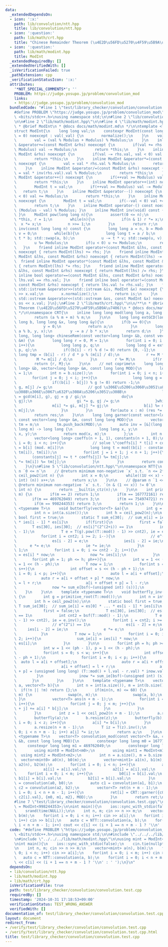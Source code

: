 ```yaml
---
data:
  _extendedDependsOn:
  - icon: ':x:'
    path: lib/convolution/ntt.hpp
    title: lib/convolution/ntt.hpp
  - icon: ':question:'
    path: lib/math/crt.hpp
    title: "Chinese Remainder Theorem (\u4E2D\u56FD\u5270\u4F59\u5B9A\u7406)"
  - icon: ':question:'
    path: lib/math/modint.hpp
    title: ModInt
  _extendedRequiredBy: []
  _extendedVerifiedWith: []
  _isVerificationFailed: true
  _pathExtension: cpp
  _verificationStatusIcon: ':x:'
  attributes:
    '*NOT_SPECIAL_COMMENTS*': ''
    PROBLEM: https://judge.yosupo.jp/problem/convolution_mod
    links:
    - https://judge.yosupo.jp/problem/convolution_mod
  bundledCode: "#line 1 \"test/library_checker/convolution/convolution.test.cpp\"\n\
    #define PROBLEM \"https://judge.yosupo.jp/problem/convolution_mod\"\n#include\
    \ <bits/stdc++.h>\nusing namespace std;\n\n#line 2 \"lib/convolution/ntt.hpp\"\
    \n\n#line 2 \"lib/math/modint.hpp\"\n\n#line 4 \"lib/math/modint.hpp\"\n\n/**\n\
    \ * @brief ModInt\n * @docs docs/math/modint.md\n */\n\ntemplate <long long Modulus>\n\
    struct ModInt{\n    long long val;\n    constexpr ModInt(const long long _val\
    \ = 0) noexcept : val(_val) {\n        normalize();\n    }\n    void normalize(){\n\
    \        val = (val % Modulus + Modulus) % Modulus;\n    }\n    inline ModInt\
    \ &operator+=(const ModInt &rhs) noexcept {\n        if(val += rhs.val, val >=\
    \ Modulus) val -= Modulus;\n        return *this;\n    }\n    inline ModInt &operator-=(const\
    \ ModInt &rhs) noexcept {\n        if(val -= rhs.val, val < 0) val += Modulus;\n\
    \        return *this;\n    }\n    inline ModInt &operator*=(const ModInt &rhs)\
    \ noexcept {\n        val = val * rhs.val % Modulus;\n        return *this;\n\
    \    }\n    inline ModInt &operator/=(const ModInt &rhs) noexcept {\n        val\
    \ = val * inv(rhs.val).val % Modulus;\n        return *this;\n    }\n    inline\
    \ ModInt &operator++() noexcept {\n        if(++val >= Modulus) val -= Modulus;\n\
    \        return *this;\n    }\n    inline ModInt operator++(int) noexcept {\n\
    \        ModInt t = val;\n        if(++val >= Modulus) val -= Modulus;\n     \
    \   return t;\n    }\n    inline ModInt &operator--() noexcept {\n        if(--val\
    \ < 0) val += Modulus;\n        return *this;\n    }\n    inline ModInt operator--(int)\
    \ noexcept {\n        ModInt t = val;\n        if(--val < 0) val += Modulus;\n\
    \        return t;\n    }\n    inline ModInt operator-() const noexcept { return\
    \ (Modulus - val) % Modulus; }\n    inline ModInt inv(void) const { return inv(val);\
    \ }\n    ModInt pow(long long n){\n        assert(0 <= n);\n        ModInt x =\
    \ *this, r = 1;\n        while(n){\n            if(n & 1) r *= x;\n          \
    \  x *= x;\n            n >>= 1;\n        }\n        return r;\n    }\n    ModInt\
    \ inv(const long long n) const {\n        long long a = n, b = Modulus, u = 1,\
    \ v = 0;\n        while(b){\n            long long t = a / b;\n            a -=\
    \ t * b; std::swap(a, b);\n            u -= t * v; std::swap(u, v);\n        }\n\
    \        u %= Modulus;\n        if(u < 0) u += Modulus;\n        return u;\n \
    \   }\n    friend inline ModInt operator+(const ModInt &lhs, const ModInt &rhs)\
    \ noexcept { return ModInt(lhs) += rhs; }\n    friend inline ModInt operator-(const\
    \ ModInt &lhs, const ModInt &rhs) noexcept { return ModInt(lhs) -= rhs; }\n  \
    \  friend inline ModInt operator*(const ModInt &lhs, const ModInt &rhs) noexcept\
    \ { return ModInt(lhs) *= rhs; }\n    friend inline ModInt operator/(const ModInt\
    \ &lhs, const ModInt &rhs) noexcept { return ModInt(lhs) /= rhs; }\n    friend\
    \ inline bool operator==(const ModInt &lhs, const ModInt &rhs) noexcept { return\
    \ lhs.val == rhs.val; }\n    friend inline bool operator!=(const ModInt &lhs,\
    \ const ModInt &rhs) noexcept { return lhs.val != rhs.val; }\n    friend inline\
    \ std::istream &operator>>(std::istream &is, ModInt &x) noexcept {\n        is\
    \ >> x.val;\n        x.normalize();\n        return is;\n    }\n    friend inline\
    \ std::ostream &operator<<(std::ostream &os, const ModInt &x) noexcept { return\
    \ os << x.val; }\n};\n#line 2 \"lib/math/crt.hpp\"\n\n/**\n * @brief Chinese Remainder\
    \ Theorem (\u4E2D\u56FD\u5270\u4F59\u5B9A\u7406)\n * @docs docs/math/crt.md\n\
    \ */\n\nnamespace CRT{\n    inline long long mod(long long a, long long m){\n\
    \        return (a % m + m) % m;\n    }\n\n    long long extGCD(long long a, long\
    \ long b, long long &x, long long &y){\n        if(b == 0){\n            x = 1;\n\
    \            y = 0;\n            return a;\n        }\n        long long d = extGCD(b,\
    \ a % b, y, x);\n        y -= a / b * x;\n        return d;\n    }\n\n    pair<long\
    \ long, long long> chineseRem(const vector<long long> &b, const vector<long long>\
    \ &m) {\n        long long r = 0, M = 1;\n        for(int i = 0; i < (int) b.size();\
    \ i++){\n            long long p, q;\n            long long d = extGCD(M, m[i],\
    \ p, q);\n            if((b[i] - r) % d != 0) return {0, -1};\n            long\
    \ long tmp = (b[i] - r) / d * p % (m[i] / d);\n            r += M * tmp;\n   \
    \         M *= m[i] / d;\n        }\n        r %= M;\n        if(r < 0) r += M;\n\
    \        return {r, M};\n    }\n\n    // not coprime\n    long long preGarner(vector<long\
    \ long> &b, vector<long long> &m, const long long MOD){\n        long long res\
    \ = 1;\n        int n = b.size();\n        for(int i = 0; i < n; i++){\n     \
    \       for(int j = 0; j < i; j++){\n                long long g = gcd(m[i], m[j]);\n\
    \                if((b[i] - b[j]) % g != 0) return -1;\n                m[i] /=\
    \ g, m[j] /= g;\n                // gcd \u306E\u5206\u3060\u3051\u88AB\u3063\u3066\
    \u308B\u306E\u3067\u632F\u308A\u5206\u3051\u308B\n                long long gi\
    \ = gcd(m[i], g), gj = g / gi;\n                do{\n                    g = gcd(gi,\
    \ gj);\n                    gi *= g, gj /= g;\n                }while(g != 1);\n\
    \                m[i] *= gi, m[j] *= gj;\n                b[i] %= m[i], b[j] %=\
    \ m[j];\n            }\n        }\n        for(auto x : m) (res *= x) %= MOD;\n\
    \        return res;\n    }\n\n    long long garner(const vector<long long> &b,\
    \ const vector<long long> &m, const long long MOD){\n        vector<long long>\
    \ tm = m;\n        tm.push_back(MOD);\n        auto inv = [&](long long a, long\
    \ long m) -> long long {\n            long long x, y;\n            extGCD(a, m,\
    \ x, y);\n            return mod(x, m);\n        };\n        int n = b.size();\n\
    \        vector<long long> coeffs(n + 1, 1), constants(n + 1, 0);\n        for(int\
    \ i = 0; i < n; i++){\n            // solve \"coeffs[i] * t[i] + constants[i]\
    \ = b[i] (mod. m[i])\n            long long t = mod((b[i] - constants[i]) * inv(coeffs[i],\
    \ tm[i]), tm[i]);\n            for(int j = i + 1; j < n + 1; j++){\n         \
    \       (constants[j] += t * coeffs[j]) %= tm[j];\n                (coeffs[j]\
    \ *= tm[i]) %= tm[j];\n            }\n        }\n        return constants[n];\n\
    \    }\n}\n#line 5 \"lib/convolution/ntt.hpp\"\n\nnamespace NTT{\n    // @param\
    \ n `0 <= n`\n    // @return minimum non-negative `x` s.t. `n <= 2**x`\n    int\
    \ ceil_pow2(int n) {\n        int x = 0;\n        while((1U << x) < (unsigned\
    \ int) (n)) x++;\n        return x;\n    }\n\n    // @param n `1 <= n`\n    //\
    \ @return minimum non-negative `x` s.t. `(n & (1 << x)) != 0`\n    int bsf(unsigned\
    \ int n) {\n        return __builtin_ctz(n);\n    }\n\n    int primitive_root(int\
    \ m) {\n        if(m == 2) return 1;\n        if(m == 167772161) return 3;\n \
    \       if(m == 469762049) return 3;\n        if(m == 754974721) return 11;\n\
    \        if(m == 998244353) return 3;\n        return 1;\n    }\n\n    template\
    \ <typename T>\n    void butterfly(vector<T> &a){\n        int g = primitive_root(T::mod());\n\
    \        int n = int(a.size());\n        int h = ceil_pow2(n);\n\n        static\
    \ bool first = true;\n        static T sum_e[30];  // sum_e[i] = ies[0] * ...\
    \ * ies[i - 1] * es[i]\n        if(first){\n            first = false;\n     \
    \       T es[30], ies[30];  // es[i]^(2^(2+i)) == 1\n            int cnt2 = bsf(T::mod()\
    \ - 1);\n            T e = T(g).pow((T::mod() - 1) >> cnt2), ie = e.inv();\n \
    \           for(int i = cnt2; i >= 2; i--){\n                // e^(2^i) == 1\n\
    \                es[i - 2] = e;\n                ies[i - 2] = ie;\n          \
    \      e *= e;\n                ie *= ie;\n            }\n            T now =\
    \ 1;\n            for(int i = 0; i <= cnt2 - 2; i++){\n                sum_e[i]\
    \ = es[i] * now;\n                now *= ies[i];\n            }\n        }\n \
    \       for(int ph = 1; ph <= h; ph++){\n            int w = 1 << (ph - 1), p\
    \ = 1 << (h - ph);\n            T now = 1;\n            for(int s = 0; s < w;\
    \ s++){\n                int offset = s << (h - ph + 1);\n                for(int\
    \ i = 0; i < p; i++){\n                    auto l = a[i + offset];\n         \
    \           auto r = a[i + offset + p] * now;\n                    a[i + offset]\
    \ = l + r;\n                    a[i + offset + p] = l - r;\n                }\n\
    \                now *= sum_e[bsf(~(unsigned int) (s))];\n            }\n    \
    \    }\n    }\n\n    template <typename T>\n    void butterfly_inv(vector<T> &a)\
    \ {\n        int g = primitive_root(T::mod());\n        int n = int(a.size());\n\
    \        int h = ceil_pow2(n);\n\n        static bool first = true;\n        static\
    \ T sum_ie[30];  // sum_ie[i] = es[0] * ... * es[i - 1] * ies[i]\n        if(first){\n\
    \            first = false;\n            T es[30], ies[30];  // es[i]^(2^(2+i))\
    \ == 1\n            int cnt2 = bsf(T::mod() - 1);\n            T e = T(g).pow((T::mod()\
    \ - 1) >> cnt2), ie = e.inv();\n            for(int i = cnt2; i >= 2; i--){\n\
    \                // e^(2^i) == 1\n                es[i - 2] = e;\n           \
    \     ies[i - 2] = ie;\n                e *= e;\n                ie *= ie;\n \
    \           }\n            T now = 1;\n            for(int i = 0; i <= cnt2 -\
    \ 2; i++){\n                sum_ie[i] = ies[i] * now;\n                now *=\
    \ es[i];\n            }\n        }\n\n        for(int ph = h; ph >= 1; ph--){\n\
    \            int w = 1 << (ph - 1), p = 1 << (h - ph);\n            T inow = 1;\n\
    \            for(int s = 0; s < w; s++){\n                int offset = s << (h\
    \ - ph + 1);\n                for(int i = 0; i < p; i++){\n                  \
    \  auto l = a[i + offset];\n                    auto r = a[i + offset + p];\n\
    \                    a[i + offset] = l + r;\n                    a[i + offset\
    \ + p] = (unsigned long long) (T::mod() + l.val - r.val) * inow.val;\n       \
    \         }\n                inow *= sum_ie[bsf(~(unsigned int) (s))];\n     \
    \       }\n        }\n    }\n\n    template <typename T>\n    vector<T> convolution(vector<T>\
    \ a, vector<T> b){\n        int n = int(a.size()), m = int(b.size());\n      \
    \  if(!n || !m) return {};\n        if(min(n, m) <= 60) {\n            if(n <\
    \ m) {\n                swap(n, m);\n                swap(a, b);\n           \
    \ }\n            vector<T> ans(n + m - 1);\n            for(int i = 0; i < n;\
    \ i++){\n                for(int j = 0; j < m; j++){\n                    ans[i\
    \ + j] += a[i] * b[j];\n                }\n            }\n            return ans;\n\
    \        }\n        int z = 1 << ceil_pow2(n + m - 1);\n        a.resize(z);\n\
    \        butterfly(a);\n        b.resize(z);\n        butterfly(b);\n        for(int\
    \ i = 0; i < z; i++){\n            a[i] *= b[i];\n        }\n        butterfly_inv(a);\n\
    \        a.resize(n + m - 1);\n        T iz = T(z).inv();\n        for(int i =\
    \ 0; i < n + m - 1; i++) a[i] *= iz;\n        return a;\n    }\n\n    template\
    \ <typename T>\n    vector<T> convolution_mod(const vector<T> &a, const vector<T>\
    \ &b, const long long MOD){\n        constexpr long long m0 = 167772161;\n   \
    \     constexpr long long m1 = 469762049;\n        constexpr long long m2 = 754974721;\n\
    \        using mint0 = ModInt<m0>;\n        using mint1 = ModInt<m1>;\n      \
    \  using mint2 = ModInt<m2>;\n        int n = a.size(), m = b.size();\n      \
    \  vector<mint0> a0(n), b0(m);\n        vector<mint1> a1(n), b1(m);\n        vector<mint2>\
    \ a2(n), b2(m);\n        for(int i = 0; i < n; i++){\n            a0[i] = a[i].val;\n\
    \            a1[i] = a[i].val;\n            a2[i] = a[i].val;\n        }\n   \
    \     for(int i = 0; i < m; i++){\n            b0[i] = b[i].val;\n           \
    \ b1[i] = b[i].val;\n            b2[i] = b[i].val;\n        }\n        auto c0\
    \ = convolution(a0, b0);\n        auto c1 = convolution(a1, b1);\n        auto\
    \ c2 = convolution(a2, b2);\n        vector<T> ret(n + m - 1);\n        for(int\
    \ i = 0; i < n + m - 1; i++){\n            ret[i] = CRT::garner({c0[i].val, c1[i].val,\
    \ c2[i].val}, {m0, m1, m2}, MOD);\n        }\n        return ret;\n    }\n};\n\
    #line 7 \"test/library_checker/convolution/convolution.test.cpp\"\n\nusing mint\
    \ = ModInt<998244353>;\n\nint main(){\n    ios::sync_with_stdio(false);\n    cin.tie(nullptr);\n\
    \    srand(time(NULL));\n\n    int n, m; cin >> n >> m;\n    vector<mint> a(n),\
    \ b(m);\n    for(int i = 0; i < n; i++) cin >> a[i];\n    for(int i = 0; i < m;\
    \ i++) cin >> b[i];\n    auto c = NTT::convolution(a, b);\n    for(int i = 0;\
    \ i < n + m - 1; i++) cout << c[i] << (i + 1 == n + m - 1 ? '\\n' : ' ');\n}\n"
  code: "#define PROBLEM \"https://judge.yosupo.jp/problem/convolution_mod\"\n#include\
    \ <bits/stdc++.h>\nusing namespace std;\n\n#include \"../../../lib/convolution/ntt.hpp\"\
    \n#include \"../../../lib/math/modint.hpp\"\n\nusing mint = ModInt<998244353>;\n\
    \nint main(){\n    ios::sync_with_stdio(false);\n    cin.tie(nullptr);\n    srand(time(NULL));\n\
    \n    int n, m; cin >> n >> m;\n    vector<mint> a(n), b(m);\n    for(int i =\
    \ 0; i < n; i++) cin >> a[i];\n    for(int i = 0; i < m; i++) cin >> b[i];\n \
    \   auto c = NTT::convolution(a, b);\n    for(int i = 0; i < n + m - 1; i++) cout\
    \ << c[i] << (i + 1 == n + m - 1 ? '\\n' : ' ');\n}\n"
  dependsOn:
  - lib/convolution/ntt.hpp
  - lib/math/modint.hpp
  - lib/math/crt.hpp
  isVerificationFile: true
  path: test/library_checker/convolution/convolution.test.cpp
  requiredBy: []
  timestamp: '2024-10-31 17:18:53+09:00'
  verificationStatus: TEST_WRONG_ANSWER
  verifiedWith: []
documentation_of: test/library_checker/convolution/convolution.test.cpp
layout: document
redirect_from:
- /verify/test/library_checker/convolution/convolution.test.cpp
- /verify/test/library_checker/convolution/convolution.test.cpp.html
title: test/library_checker/convolution/convolution.test.cpp
---
```


